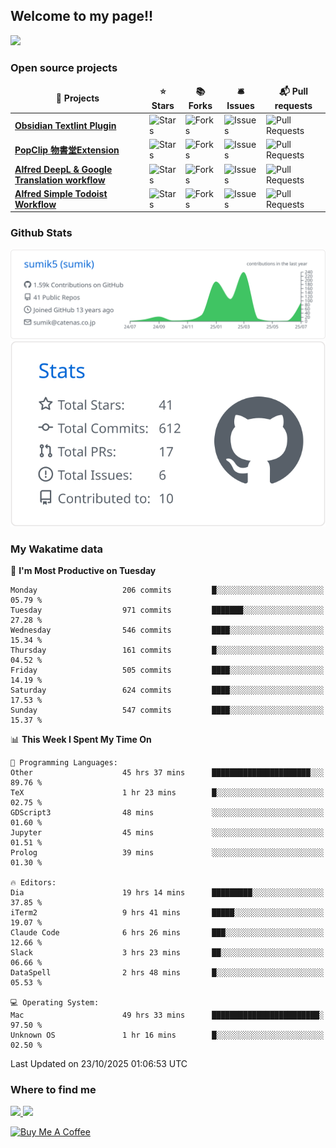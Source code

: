 
<h2>Welcome to my page!!</h2>

![](https://komarev.com/ghpvc/?username=shivase&color=red)

<h3>Open source projects</h3>
<table>
  <thead align="center">
    <tr border: none;>
      <td><b>🎁 Projects</b></td>
      <td><b>⭐ Stars</b></td>
      <td><b>📚 Forks</b></td>
      <td><b>🛎 Issues</b></td>
      <td><b>📬 Pull requests</b></td>
    </tr>
  </thead>
  <tbody>
    <tr>
      <td><a href="https://github.com/shivase/obsidian-textlint"><b>Obsidian Textlint Plugin</b></a></td>
      <td><img alt="Stars" src="https://img.shields.io/github/stars/shivase/obsidian-textlint?style=flat-square&labelColor=343b41"/></td>
      <td><img alt="Forks" src="https://img.shields.io/github/forks/shivase/obsidian-textlint?style=flat-square&labelColor=343b41"/></td>
      <td><img alt="Issues" src="https://img.shields.io/github/issues/shivase/obsidian-textlint?style=flat-square&labelColor=343b41"/></td>
      <td><img alt="Pull Requests" src="https://img.shields.io/github/issues-pr/shivase/obsidian-textlint?style=flat-square&labelColor=343b41"/></td>
    </tr>
    <tr>
      <td><a href="https://github.com/shivase/popclip-monokakido"><b>PopClip 物書堂Extension</b></a></td>
      <td><img alt="Stars" src="https://img.shields.io/github/stars/shivase/popclip-monokakido?style=flat-square&labelColor=343b41"/></td>
      <td><img alt="Forks" src="https://img.shields.io/github/forks/shivase/popclip-monokakido?style=flat-square&labelColor=343b41"/></td>
      <td><img alt="Issues" src="https://img.shields.io/github/issues/shivase/popclip-monokakido?style=flat-square&labelColor=343b41"/></td>
      <td><img alt="Pull Requests" src="https://img.shields.io/github/issues-pr/shivase/popclip-monokakido?style=flat-square&labelColor=343b41"/></td>
    </tr>
    <tr>
      <td><a href="https://github.com/shivase/alfred-workflow-deepl-google-translation"><b>Alfred DeepL & Google Translation workflow</b></a></td>
      <td><img alt="Stars" src="https://img.shields.io/github/stars/shivase/alfred-workflow-deepl-google-translation?style=flat-square&labelColor=343b41"/></td>
      <td><img alt="Forks" src="https://img.shields.io/github/forks/shivase/alfred-workflow-deepl-google-translation?style=flat-square&labelColor=343b41"/></td>
      <td><img alt="Issues" src="https://img.shields.io/github/issues/shivase/alfred-workflow-deepl-google-translation?style=flat-square&labelColor=343b41"/></td>
      <td><img alt="Pull Requests" src="https://img.shields.io/github/issues-pr/shivase/alfred-workflow-deepl-google-translation?style=flat-square&labelColor=343b41"/></td>
    </tr>
    <tr>
      <td><a href="https://github.com/shivase/alfred-simple-todoist"><b>Alfred Simple Todoist Workflow</b></a></td>
      <td><img alt="Stars" src="https://img.shields.io/github/stars/shivase/alfred-simple-todoist?style=flat-square&labelColor=343b41"/></td>
      <td><img alt="Forks" src="https://img.shields.io/github/forks/shivase/alfred-simple-todoist?style=flat-square&labelColor=343b41"/></td>
      <td><img alt="Issues" src="https://img.shields.io/github/issues/shivase/alfred-simple-todoist?style=flat-square&labelColor=343b41"/></td>
      <td><img alt="Pull Requests" src="https://img.shields.io/github/issues-pr/shivase/alfred-simple-todoist?style=flat-square&labelColor=343b41"/></td>
    </tr>
  </tbody>
</table>

<h3>Github Stats</h3>

![](https://raw.githubusercontent.com/shivase/profile-summary-cards/master/profile-summary-card-output/github/0-profile-details.svg)
![](https://raw.githubusercontent.com/shivase/profile-summary-cards/master/profile-summary-card-output/github/3-stats.svg)

<h3>My Wakatime data</h3>

<!--START_SECTION:waka-->
📅 **I'm Most Productive on Tuesday** 

```text
Monday                   206 commits         █░░░░░░░░░░░░░░░░░░░░░░░░   05.79 % 
Tuesday                  971 commits         ███████░░░░░░░░░░░░░░░░░░   27.28 % 
Wednesday                546 commits         ████░░░░░░░░░░░░░░░░░░░░░   15.34 % 
Thursday                 161 commits         █░░░░░░░░░░░░░░░░░░░░░░░░   04.52 % 
Friday                   505 commits         ████░░░░░░░░░░░░░░░░░░░░░   14.19 % 
Saturday                 624 commits         ████░░░░░░░░░░░░░░░░░░░░░   17.53 % 
Sunday                   547 commits         ████░░░░░░░░░░░░░░░░░░░░░   15.37 % 
```


📊 **This Week I Spent My Time On** 

```text
💬 Programming Languages: 
Other                    45 hrs 37 mins      ██████████████████████░░░   89.76 % 
TeX                      1 hr 23 mins        █░░░░░░░░░░░░░░░░░░░░░░░░   02.75 % 
GDScript3                48 mins             ░░░░░░░░░░░░░░░░░░░░░░░░░   01.60 % 
Jupyter                  45 mins             ░░░░░░░░░░░░░░░░░░░░░░░░░   01.51 % 
Prolog                   39 mins             ░░░░░░░░░░░░░░░░░░░░░░░░░   01.30 % 

🔥 Editors: 
Dia                      19 hrs 14 mins      █████████░░░░░░░░░░░░░░░░   37.85 % 
iTerm2                   9 hrs 41 mins       █████░░░░░░░░░░░░░░░░░░░░   19.07 % 
Claude Code              6 hrs 26 mins       ███░░░░░░░░░░░░░░░░░░░░░░   12.66 % 
Slack                    3 hrs 23 mins       ██░░░░░░░░░░░░░░░░░░░░░░░   06.66 % 
DataSpell                2 hrs 48 mins       █░░░░░░░░░░░░░░░░░░░░░░░░   05.53 % 

💻 Operating System: 
Mac                      49 hrs 33 mins      ████████████████████████░   97.50 % 
Unknown OS               1 hr 16 mins        █░░░░░░░░░░░░░░░░░░░░░░░░   02.50 % 
```


 Last Updated on 23/10/2025 01:06:53 UTC
<!--END_SECTION:waka-->

<h3>Where to find me</h3>
<p>
  <a href="https://www.twitter.com/sumik5">
    <img src="https://img.shields.io/badge/twitter-%231DA1F2.svg?&style=for-the-badge&logo=twitter&logoColor=white" height=25>
  </a>
  <a href="https://zenn.dev/shivase">
    <img src="https://img.shields.io/badge/-Zenn-03363D.svg?logo=zenn&style=flat-square" height=25>
  </a>
</p>

<p>
  <a href="https://www.buymeacoffee.com/shivase" target="_blank" rel="noreferrer nofollow">
    <img src="https://cdn.buymeacoffee.com/buttons/default-red.png" alt="Buy Me A Coffee" height="30" width="150" >
  </a>
</p>

